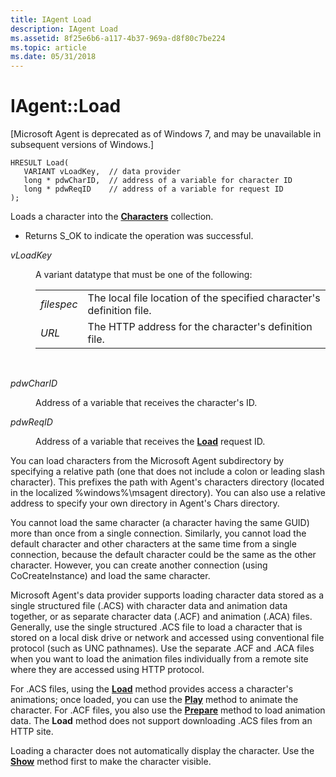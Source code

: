 ```yaml
---
title: IAgent Load
description: IAgent Load
ms.assetid: 8f25e6b6-a117-4b37-969a-d8f80c7be224
ms.topic: article
ms.date: 05/31/2018
---
```


# IAgent::Load

\[Microsoft Agent is deprecated as of Windows 7, and may be unavailable in subsequent versions of Windows.\]

``` syntax
HRESULT Load(
   VARIANT vLoadKey,  // data provider
   long * pdwCharID,  // address of a variable for character ID
   long * pdwReqID    // address of a variable for request ID
);
```

Loads a character into the [**Characters**](https://msdn.microsoft.com/library/ms697571(v=VS.85).aspx) collection.

-   Returns S\_OK to indicate the operation was successful.

<dl> <dt>

<span id="vLoadKey"></span><span id="vloadkey"></span><span id="VLOADKEY"></span>*vLoadKey*
</dt> <dd>

A variant datatype that must be one of the following:



|            |                                                                       |
|------------|-----------------------------------------------------------------------|
| *filespec* | The local file location of the specified character's definition file. |
| *URL*      | The HTTP address for the character's definition file.                 |



 

</dd> <dt>

<span id="pdwCharID"></span><span id="pdwcharid"></span><span id="PDWCHARID"></span>*pdwCharID*
</dt> <dd>

Address of a variable that receives the character's ID.

</dd> <dt>

<span id="pdwReqID"></span><span id="pdwreqid"></span><span id="PDWREQID"></span>*pdwReqID*
</dt> <dd>

Address of a variable that receives the [**Load**](load-method.md) request ID.

</dd> </dl>

You can load characters from the Microsoft Agent subdirectory by specifying a relative path (one that does not include a colon or leading slash character). This prefixes the path with Agent's characters directory (located in the localized %windows%\\msagent directory). You can also use a relative address to specify your own directory in Agent's Chars directory.

You cannot load the same character (a character having the same GUID) more than once from a single connection. Similarly, you cannot load the default character and other characters at the same time from a single connection, because the default character could be the same as the other character. However, you can create another connection (using CoCreateInstance) and load the same character.

Microsoft Agent's data provider supports loading character data stored as a single structured file (.ACS) with character data and animation data together, or as separate character data (.ACF) and animation (.ACA) files. Generally, use the single structured .ACS file to load a character that is stored on a local disk drive or network and accessed using conventional file protocol (such as UNC pathnames). Use the separate .ACF and .ACA files when you want to load the animation files individually from a remote site where they are accessed using HTTP protocol.

For .ACS files, using the [**Load**](load-method.md) method provides access a character's animations; once loaded, you can use the [**Play**](play-method.md) method to animate the character. For .ACF files, you also use the [**Prepare**](https://docs.microsoft.com/windows/desktop/lwef/iagentcharacter--prepare) method to load animation data. The **Load** method does not support downloading .ACS files from an HTTP site.

Loading a character does not automatically display the character. Use the [**Show**](show-method.md) method first to make the character visible.

 

 




